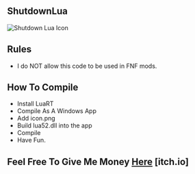 ## ShutdownLua
![Shutdown Lua Icon](https://github.com/ParaMattKoopa/ShutdownLua/blob/main/icon.png?raw=true)

## Rules
- I do NOT allow this code to be used in FNF mods.

## How To Compile
- Install LuaRT
- Compile As A Windows App
- Add icon.png
- Build lua52.dll into the app
- Compile
- Have Fun.

## Feel Free To Give Me Money [Here](https://paramattkoopa-lolking.itch.io/sdl) [itch.io]
